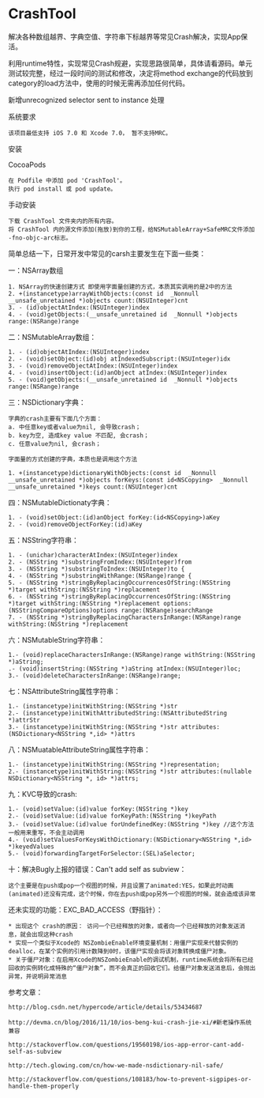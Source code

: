 # CrashTool

解决各种数组越界、字典空值、字符串下标越界等常见Crash解决，实现App保活。

利用runtime特性，实现常见Crash规避，实现思路很简单，具体请看源码。单元测试较完整，经过一段时间的测试和修改，决定将method exchange的代码放到category的load方法中，使用的时候无需再添加任何代码。


新增unrecognized selector sent to instance 处理



系统要求

	该项目最低支持 iOS 7.0 和 Xcode 7.0， 暂不支持MRC。




安装

CocoaPods

	在 Podfile 中添加 pod 'CrashTool'。
	执行 pod install 或 pod update。

手动安装

	下载 CrashTool 文件夹内的所有内容。
	将 CrashTool 内的源文件添加(拖放)到你的工程，给NSMutableArray+SafeMRC文件添加 -fno-objc-arc标志。
	



简单总结一下，日常开发中常见的carsh主要发生在下面一些类：

一：NSArray数组

	1. NSArray的快速创建方式 即使用字面量创建的方式，本质其实调用的是2中的方法
	2. +(instancetype)arrayWithObjects:(const id  _Nonnull __unsafe_unretained *)objects count:(NSUInteger)cnt
	3. - (id)objectAtIndex:(NSUInteger)index
	4. - (void)getObjects:(__unsafe_unretained id  _Nonnull *)objects range:(NSRange)range

二：NSMutableArray数组：

	1. - (id)objectAtIndex:(NSUInteger)index
	2. - (void)setObject:(id)obj atIndexedSubscript:(NSUInteger)idx
	3. - (void)removeObjectAtIndex:(NSUInteger)index
	4. - (void)insertObject:(id)anObject atIndex:(NSUInteger)index
	5. - (void)getObjects:(__unsafe_unretained id  _Nonnull *)objects range:(NSRange)range

三：NSDictionary字典：

	字典的crash主要有下面几个方面：
	a. 中任意key或者value为nil, 会导致crash；
	b. key为空, 造成key value 不匹配, 会crash；
	c. 任意value为nil, 会crash；

	字面量的方式创建的字典，本质也是调用这个方法

	1. +(instancetype)dictionaryWithObjects:(const id  _Nonnull __unsafe_unretained *)objects forKeys:(const id<NSCopying>  _Nonnull __unsafe_unretained *)keys count:(NSUInteger)cnt


四：NSMutableDictionaty字典：

	1. - (void)setObject:(id)anObject forKey:(id<NSCopying>)aKey
	2. - (void)removeObjectForKey:(id)aKey


五：NSString字符串：

	1. - (unichar)characterAtIndex:(NSUInteger)index
	2. - (NSString *)substringFromIndex:(NSUInteger)from
	3. - (NSString *)substringToIndex:(NSUInteger)to {
	4. - (NSString *)substringWithRange:(NSRange)range {
	5. - (NSString *)stringByReplacingOccurrencesOfString:(NSString *)target withString:(NSString *)replacement
	6. - (NSString *)stringByReplacingOccurrencesOfString:(NSString *)target withString:(NSString *)replacement options:(NSStringCompareOptions)options range:(NSRange)searchRange
	7. - (NSString *)stringByReplacingCharactersInRange:(NSRange)range withString:(NSString *)replacement
  
六：NSMutableString字符串：


	1.- (void)replaceCharactersInRange:(NSRange)range withString:(NSString *)aString;
	.- (void)insertString:(NSString *)aString atIndex:(NSUInteger)loc;
	3.- (void)deleteCharactersInRange:(NSRange)range;


七：NSAttributeString属性字符串：

	1.- (instancetype)initWithString:(NSString *)str
	2.- (instancetype)initWithAttributedString:(NSAttributedString *)attrStr
	3.- (instancetype)initWithString:(NSString *)str attributes:(NSDictionary<NSString *,id> *)attrs


八：NSMuatableAttributeString属性字符串：

	1.- (instancetype)initWithString:(NSString *)representation;
	2.- (instancetype)initWithString:(NSString *)str attributes:(nullable NSDictionary<NSString *, id> *)attrs;


九：KVC导致的crash:

	1.- (void)setValue:(id)value forKey:(NSString *)key
	2.- (void)setValue:(id)value forKeyPath:(NSString *)keyPath
	3.- (void)setValue:(id)value forUndefinedKey:(NSString *)key //这个方法一般用来重写，不会主动调用
	4.- (void)setValuesForKeysWithDictionary:(NSDictionary<NSString *,id> *)keyedValues
	5.- (void)forwardingTargetForSelector:(SEL)aSelector;
		

十：解决Bugly上报的错误：Can't add self as subview：

	这个主要是在push或pop一个视图的时候，并且设置了animated:YES，如果此时动画(animated)还没有完成，这个时候，你在去push或pop另外一个视图的时候，就会造成该异常



还未实现的功能：EXC_BAD_ACCESS（野指针）：

	* 出现这个 crash的原因： 访问一个已经释放的对象，或者向一个已经释放的对象发送消息，就会出现这种crash
	* 实现一个类似于Xcode的 NSZombieEnable环境变量机制：用僵尸实现来代替实例的dealloc，在某个实例的引用计数降到0时，该僵尸实现会将该对象转换成僵尸对象。
	* 关于僵尸对象：在启用Xcode的NSZombieEnable的调试机制，runtime系统会将所有已经回收的实例转化成特殊的“僵尸对象”，而不会真正的回收它们。给僵尸对象发送消息后，会抛出异常，并说明异常消息



参考文章：

	http://blog.csdn.net/hypercode/article/details/53434687

	http://devma.cn/blog/2016/11/10/ios-beng-kui-crash-jie-xi/#新老操作系统兼容

	http://stackoverflow.com/questions/19560198/ios-app-error-cant-add-self-as-subview

	http://tech.glowing.com/cn/how-we-made-nsdictionary-nil-safe/

	http://stackoverflow.com/questions/108183/how-to-prevent-sigpipes-or-handle-them-properly




